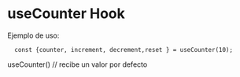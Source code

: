 # useCounter Hook

Ejemplo de uso:

```
  const {counter, increment, decrement,reset } = useCounter(10);
```

useCounter() // recibe un valor por defecto
